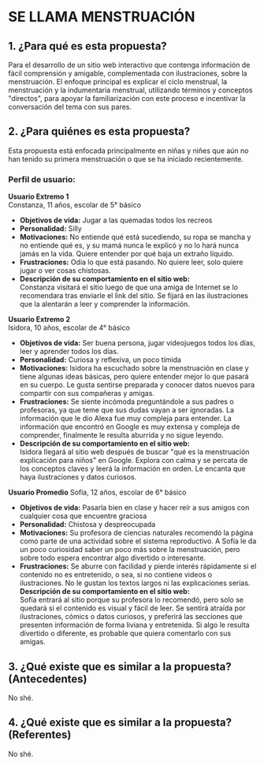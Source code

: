 # SE LLAMA MENSTRUACIÓN

## 1. ¿Para qué es esta propuesta?

Para el desarrollo de un sitio web interactivo que contenga información de fácil comprensión y amigable, complementada con ilustraciones, sobre la menstruación. El enfoque principal es explicar el ciclo menstrual, la menstruación y la indumentaria menstrual, utilizando términos y conceptos "directos", para apoyar la familiarización con este proceso e incentivar la conversación del tema con sus pares.

## 2. ¿Para quiénes es esta propuesta?

Esta propuesta está enfocada principalmente en niñas y niñes que aún no han tenido su primera menstruación o que se ha iniciado recientemente.

### Perfil de usuario:

**Usuario Extremo 1**  
Constanza, 11 años, escolar de 5° básico  
- **Objetivos de vida:** Jugar a las quemadas todos los recreos  
- **Personalidad:** Silly  
- **Motivaciones:** No entiende qué está sucediendo, su ropa se mancha y no entiende qué es, y su mamá nunca le explicó y no lo hará nunca jamás en la vida. Quiere entender por qué baja un extraño líquido.  
- **Frustraciones:** Odia lo que está pasando. No quiere leer, solo quiere jugar o ver cosas chistosas.  
- **Descripción de su comportamiento en el sitio web:**  
Constanza visitará el sitio luego de que una amiga de Internet se lo recomendara tras enviarle el link del sitio. Se fijará en las ilustraciones que la alentarán a leer y comprender la información.

**Usuario Extremo 2**  
Isidora, 10 años, escolar de 4° básico  
- **Objetivos de vida:** Ser buena persona, jugar videojuegos todos los días, leer y aprender todos los días.  
- **Personalidad:** Curiosa y reflexiva, un poco tímida 
- **Motivaciones:** Isidora ha escuchado sobre la menstruación en clase y tiene algunas ideas básicas, pero quiere entender mejor lo que pasará en su cuerpo. Le gusta sentirse preparada y conocer datos nuevos para compartir con sus compañeras y amigas.  
- **Frustraciones:** Se siente incómoda preguntándole a sus padres o profesoras, ya que teme que sus dudas vayan a ser ignoradas. La información que le dio Alexa fue muy compleja para entender. La información que encontró en Google es muy extensa y compleja de comprender, finalmente le resulta aburrida y no sigue leyendo.  
- **Descripción de su comportamiento en el sitio web:**  
Isidora llegará al sitio web después de buscar "qué es la menstruación explicación para niños" en Google. Explora con calma y se percata de los conceptos claves y leerá la información en orden. Le encanta que haya ilustraciones y datos curiosos.

**Usuario Promedio**
Sofía, 12 años, escolar de 6° básico
- **Objetivos de vida:** Pasarla bien en clase y hacer reír a sus amigos con cualquier cosa que encuentre graciosa  
- **Personalidad:** Chistosa y despreocupada  
- **Motivaciones:** Su profesora de ciencias naturales recomendó la página como parte de una actividad sobre el sistema reproductivo. A Sofía le da un poco curiosidad saber un poco más sobre la menstruación, pero sobre todo espera encontrar algo divertido o interesante.  
- **Frustraciones:** Se aburre con facilidad y pierde interés rápidamente si el contenido no es entretenido, o sea, si no contiene videos o ilustraciones. No le gustan los textos largos ni las explicaciones serias.  
**Descripción de su comportamiento en el sitio web:**  
Sofía entrará al sitio porque su profesora lo recomendó, pero solo se quedará si el contenido es visual y fácil de leer. Se sentirá atraída por ilustraciones, cómics o datos curiosos, y preferirá las secciones que presenten información de forma liviana y entretenida. Si algo le resulta divertido o diferente, es probable que quiera comentarlo con sus amigas.

## 3. ¿Qué existe que es similar a la propuesta? (Antecedentes)
No shé.

## 4. ¿Qué existe que es similar a la propuesta? (Referentes)
No shé.
